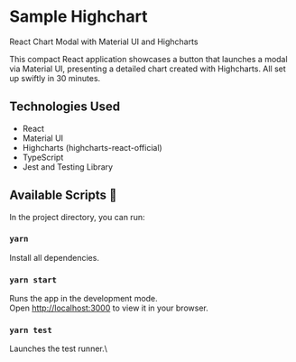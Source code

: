 
# Sample Highchart

React Chart Modal with Material UI and Highcharts

This compact React application showcases a button that launches a modal via Material UI, presenting a detailed chart created with Highcharts. All set up swiftly in 30 minutes.

## Technologies Used

- React
- Material UI
- Highcharts (highcharts-react-official)
- TypeScript
- Jest and Testing Library


## Available Scripts :rocket:

In the project directory, you can run:

### `yarn`

Install all dependencies.

### `yarn start`

Runs the app in the development mode.\
Open [http://localhost:3000](http://localhost:3000) to view it in your browser.

### `yarn test`

Launches the test runner.\



